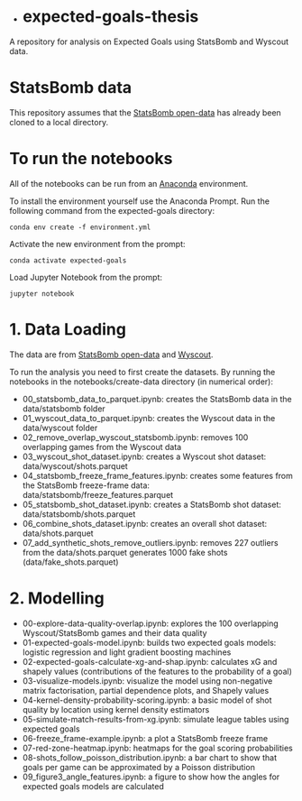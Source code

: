 - # expected-goals-thesis
A repository for analysis on Expected Goals using StatsBomb and Wyscout data.

# StatsBomb data
This repository assumes that the [StatsBomb open-data](https://github.com/statsbomb/open-data) has already been cloned to a local directory.

# To run the notebooks
All of the notebooks can be run from an [Anaconda](https://www.anaconda.com/products/individual) environment.

To install the environment yourself use the Anaconda Prompt. Run the following command from the expected-goals directory:

```
conda env create -f environment.yml
```

Activate the new environment from the prompt:

```
conda activate expected-goals
```

Load Jupyter Notebook from the prompt:

```
jupyter notebook
```

# 1. Data Loading
The data are from [StatsBomb open-data](https://github.com/statsbomb/open-data) and [Wyscout](https://figshare.com/collections/Soccer_match_event_dataset/4415000/2).

To run the analysis you need to first create the datasets. By running the notebooks in the notebooks/create-data directory (in numerical order):
- 00_statsbomb_data_to_parquet.ipynb: creates the StatsBomb data in the data/statsbomb folder
- 01_wyscout_data_to_parquet.ipynb: creates the Wyscout data in the data/wyscout folder
- 02_remove_overlap_wyscout_statsbomb.ipynb: removes 100 overlapping games from the Wyscout data
- 03_wyscout_shot_dataset.ipynb: creates a Wyscout shot dataset: data/wyscout/shots.parquet
- 04_statsbomb_freeze_frame_features.ipynb: creates some features from the StatsBomb freeze-frame data: data/statsbomb/freeze_features.parquet
- 05_statsbomb_shot_dataset.ipynb: creates a StatsBomb shot dataset: data/statsbomb/shots.parquet
- 06_combine_shots_dataset.ipynb: creates an overall shot dataset: data/shots.parquet
- 07_add_synthetic_shots_remove_outliers.ipynb: removes 227 outliers from the data/shots.parquet generates 1000 fake shots (data/fake_shots.parquet)

# 2. Modelling
- 00-explore-data-quality-overlap.ipynb: explores the 100 overlapping Wyscout/StatsBomb games and their data quality
- 01-expected-goals-model.ipynb: builds two expected goals models: logistic regression and light gradient boosting machines
- 02-expected-goals-calculate-xg-and-shap.ipynb: calculates xG and shapely values (contributions of the features to the probability of a goal)
- 03-visualize-models.ipynb: visualize the model using non-negative matrix factorisation, partial dependence plots, and Shapely values
- 04-kernel-density-probability-scoring.ipynb: a basic model of shot quality by location using kernel density estimators
- 05-simulate-match-results-from-xg.ipynb: simulate league tables using expected goals
- 06-freeze_frame-example.ipynb: a plot a StatsBomb freeze frame
- 07-red-zone-heatmap.ipynb: heatmaps for the goal scoring probabilities
- 08-shots_follow_poisson_distribution.ipynb: a bar chart to show that goals per game can be approximated by a Poisson distribution
- 09_figure3_angle_features.ipynb: a figure to show how the angles for expected goals models are calculated

